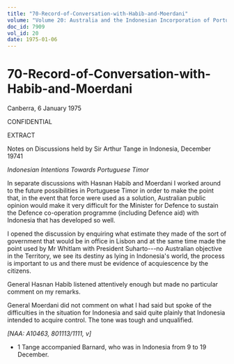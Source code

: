 ```yaml
---
title: "70-Record-of-Conversation-with-Habib-and-Moerdani"
volume: "Volume 20: Australia and the Indonesian Incorporation of Portuguese Timor, 1974-1976"
doc_id: 7909
vol_id: 20
date: 1975-01-06
---
```


# 70-Record-of-Conversation-with-Habib-and-Moerdani

Canberra, 6 January 1975

CONFIDENTIAL

EXTRACT

Notes on Discussions held by Sir Arthur Tange in Indonesia, December 19741

_Indonesian Intentions Towards Portuguese Timor_

In separate discussions with Hasnan Habib and Moerdani I worked around to the future possibilities in Portuguese Timor in order to make the point that, in the event that force were used as a solution, Australian public opinion would make it very difficult for the Minister for Defence to sustain the Defence co-operation programme (including Defence aid) with Indonesia that has developed so well.

I opened the discussion by enquiring what estimate they made of the sort of government that would be in office in Lisbon and at the same time made the point used by Mr Whitlam with President Suharto---no Australian objective in the Territory, we see its destiny as lying in Indonesia's world, the process is important to us and there must be evidence of acquiescence by the citizens.

General Hasnan Habib listened attentively enough but made no particular comment on my remarks.

General Moerdani did not comment on what I had said but spoke of the difficulties in the situation for Indonesia and said quite plainly that Indonesia intended to acquire control. The tone was tough and unqualified.

_[NAA: A10463, 801113/1111, v]_

  * 1 Tange accompanied Barnard, who was in Indonesia from 9 to 19 December.


